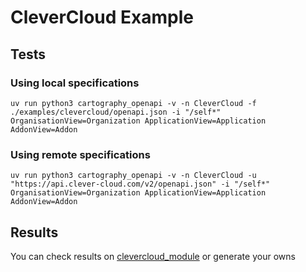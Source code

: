 # CleverCloud Example

## Tests

### Using local specifications
```
uv run python3 cartography_openapi -v -n CleverCloud -f ./examples/clevercloud/openapi.json -i "/self*" OrganisationView=Organization ApplicationView=Application AddonView=Addon
```

### Using remote specifications
```
uv run python3 cartography_openapi -v -n CleverCloud -u "https://api.clever-cloud.com/v2/openapi.json" -i "/self*" OrganisationView=Organization ApplicationView=Application AddonView=Addon
```

## Results

You can check results on [clevercloud_module](./clevercloud_module/) or generate your owns
